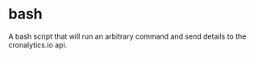 # bash
A bash script that will run  an arbitrary command and send details to the cronalytics.io api.
